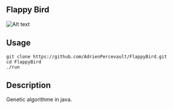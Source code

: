 ## Flappy Bird

![Alt text](http://i.imgur.com/CVAJc7b.png)

## Usage

```
git clone https://github.com/AdrienPercevault/FlappyBird.git
cd FlappyBird
./run
```

## Description

Genetic algorithme in java.
